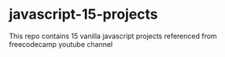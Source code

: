 # javascript-15-projects
This repo contains 15 vanilla javascript projects referenced from freecodecamp youtube channel
